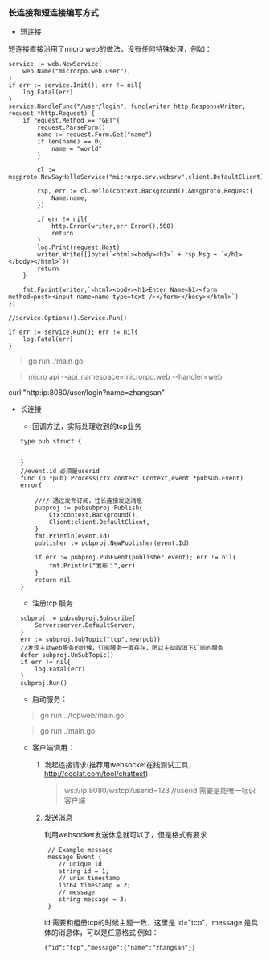### 长连接和短连接编写方式

* 短连接


短连接直接沿用了micro web的做法，没有任何特殊处理，例如：

```$xslt
service := web.NewService(
    web.Name("microrpo.web.user"),
)
if err := service.Init(); err != nil{
    log.Fatal(err)
}
service.HandleFunc("/user/login", func(writer http.ResponseWriter, request *http.Request) {
    if request.Method == "GET"{
        request.ParseForm()
        name := request.Form.Get("name")
        if len(name) == 0{
            name = "world"
        }

        cl := msgproto.NewSayHelloService("microrpo.srv.websrv",client.DefaultClient)

        rsp, err := cl.Hello(context.Background(),&msgproto.Request{
            Name:name,
        })

        if err != nil{
            http.Error(writer,err.Error(),500)
            return
        }
        log.Print(request.Host)
        writer.Write([]byte(`<html><body><h1>` + rsp.Msg + `</h1></body></html>`))
        return
    }

    fmt.Fprint(writer,`<html><body><h1>Enter Name<h1><form method=post><input name=name type=text /></form></body></html>`)
})

//service.Options().Service.Run()

if err := service.Run(); err != nil{
    log.Fatal(err)
}
```

>  go run ./main.go

>  micro api --api_namespace=microrpo.web --handler=web

curl "http:ip:8080/user/login?name=zhangsan"

* 长连接

    * 回调方法，实际处理收到的tcp业务

    ```$xslt
    type pub struct {
    
    
    }
    //event.id 必须是userid
    func (p *pub) Process(ctx context.Context,event *pubsub.Event) error{
    
        //// 通过发布订阅，往长连接发送消息
        pubproj := pubsubproj.Publish{
            Ctx:context.Background(),
            Client:client.DefaultClient,
        }
        fmt.Println(event.Id)
        publisher := pubproj.NewPublisher(event.Id)
    
        if err := pubproj.PubEvent(publisher,event); err != nil{
            fmt.Println("发布：",err)
        }
        return nil
    }
    ```

    * 注册tcp 服务
    
    ```$xslt
    subproj := pubsubproj.Subscribe{
        Server:server.DefaultServer,
    }
    err := subproj.SubTopic("tcp",new(pub))
    //发现主动web服务的时候，订阅服务一直存在，所以主动取消下订阅的服务
    defer subproj.UnSubTopic()
    if err != nil{
        log.Fatal(err)
    }
    subproj.Run()
    ```
    * 启动服务：
    > go run ../tcpweb/main.go
    
    > go run ./main.go

    * 客户端调用：
        
        1. 发起连接请求(推荐用websocket在线测试工具，http://coolaf.com/tool/chattest)
           > ws://ip:8080/wstcp?userid=123 //userid 需要是能唯一标识客户端
      
        2. 发送消息
           
           利用websocket发送休息就可以了，但是格式有要求
           
            ```$xslt
             // Example message
             message Event {
             	// unique id
             	string id = 1;
             	// unix timestamp
             	int64 timestamp = 2;
             	// message
             	string message = 3;
             }
            ```
          
            id 需要和组册tcp的时候主题一致，这里是 id="tcp"，message 是具体的消息体，可以是任意格式
            例如：
            ```$xslt
            {"id":"tcp","message":{"name":"zhangsan"}}
            ```
